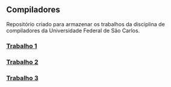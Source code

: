 ## Compiladores

Repositório criado para armazenar os trabalhos da disciplina de compiladores
da Universidade Federal de São Carlos.

### [Trabalho 1](https://github.com/IsaacWillian/Compiladores/tree/main/LA-lexico)

### [Trabalho 2](https://github.com/IsaacWillian/Compiladores/tree/main/LA-sintatico)

### [Trabalho 3](https://github.com/IsaacWillian/Compiladores/tree/main/la-semantico)